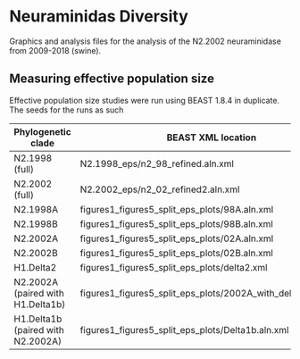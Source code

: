# Neuraminidas Diversity
Graphics and analysis files for the analysis of the N2.2002 neuraminidase from 2009-2018 (swine).

## Measuring effective population size
Effective population size studies were run using BEAST 1.8.4 in duplicate. The seeds for the runs as such

 | Phylogenetic clade | BEAST XML location | Run1 | Run2 | 
 | ------------------ | ------------------ | ---- | ---- |
 | N2.1998 (full) | N2.1998_eps/n2_98_refined.aln.xml | 1540330733520 | 1540330926474 | 
 | N2.2002 (full) | N2.2002_eps/n2_02_refined2.aln.xml | 1542054165048 | 1542054280700 | 
 | N2.1998A | figures1_figures5_split_eps_plots/98A.aln.xml | 1546965014683 | 1546965036074 | 
 | N2.1998B | figures1_figures5_split_eps_plots/98B.aln.xml | 1546965075418 | 1547148808634 | 
 | N2.2002A | figures1_figures5_split_eps_plots/02A.aln.xml | 1547148566418 | 1546975888745 | 
 | N2.2002B | figures1_figures5_split_eps_plots/02B.aln.xml | 1546975916323 | 1546975934694 | 
 | H1.Delta2 | figures1_figures5_split_eps_plots/delta2.xml | 1542906315381 | 1542906092756 | 
 | N2.2002A (paired with H1.Delta1b) | figures1_figures5_split_eps_plots/2002A_with_delta1b.aln.xml | 1551826266183 | 1552491185349 | 
 | H1.Delta1b (paired with N2.2002A) | figures1_figures5_split_eps_plots/Delta1b.aln.xml | 1551826286917 | 1552491078775 | 





